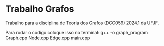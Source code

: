 # Trabalho Grafos

Trabalho para a disciplina de Teoria dos Grafos (DCC059) 2024.1 da UFJF.
<br>

Para rodar o código coloque isso no terminal:
g++ -o graph_program Graph.cpp Node.cpp Edge.cpp main.cpp
